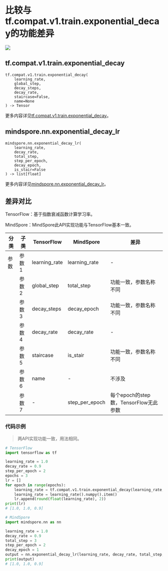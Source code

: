 # 比较与tf.compat.v1.train.exponential_decay的功能差异

<a href="https://gitee.com/mindspore/docs/blob/master/docs/mindspore/source_zh_cn/note/api_mapping/tensorflow_diff/exponential_decay_lr.md" target="_blank"><img src="https://mindspore-website.obs.cn-north-4.myhuaweicloud.com/website-images/master/resource/_static/logo_source.png"></a>

## tf.compat.v1.train.exponential_decay

```text
tf.compat.v1.train.exponential_decay(
    learning_rate,
    global_step,
    decay_steps,
    decay_rate,
    staircase=False,
    name=None
) -> Tensor
```

更多内容详见[tf.compat.v1.train.exponential_decay](https://www.tensorflow.org/versions/r2.6/api_docs/python/tf/compat/v1/train/exponential_decay)。

## mindspore.nn.exponential_decay_lr

```text
mindspore.nn.exponential_decay_lr(
    learning_rate,
    decay_rate,
    total_step,
    step_per_epoch,
    decay_epoch,
    is_stair=False
) -> list[float]
```

更多内容详见[mindspore.nn.exponential_decay_lr](https://www.mindspore.cn/docs/zh-CN/master/api_python/nn/mindspore.nn.exponential_decay_lr.html)。

## 差异对比

TensorFlow：基于指数衰减函数计算学习率。

MindSpore：MindSpore此API实现功能与TensorFlow基本一致。

| 分类 | 子类  | TensorFlow    | MindSpore      | 差异                   |
| ---- | ----- | ------------- | -------------- | ---------------------- |
| 参数 | 参数1 | learning_rate | learning_rate  | -                      |
|      | 参数2 | global_step   | total_step     | 功能一致，参数名称不同 |
|      | 参数3 | decay_steps   | decay_epoch    | 功能一致，参数名称不同 |
|      | 参数4 | decay_rate    | decay_rate     | -                      |
|      | 参数5 | staircase     | is_stair       | 功能一致，参数名称不同 |
|      | 参数6 |     name          | -| 不涉及    |
|      | 参数7 |     -          | step_per_epoch | 每个epoch的step数，TensorFlow无此参数    |

### 代码示例

> 两API实现功能一致，用法相同。

```python
# TensorFlow
import tensorflow as tf

learning_rate = 1.0
decay_rate = 0.9
step_per_epoch = 2
epochs = 3
lr = []
for epoch in range(epochs):
    learning_rate = tf.compat.v1.train.exponential_decay(learning_rate, epoch, step_per_epoch, decay_rate, staircase=True)
    learning_rate = learning_rate().numpy().item()
    lr.append(round(float(learning_rate), 2))
print(lr)
# [1.0, 1.0, 0.9]

# MindSpore
import mindspore.nn as nn

learning_rate = 1.0
decay_rate = 0.9
total_step = 3
step_per_epoch = 2
decay_epoch = 1
output = nn.exponential_decay_lr(learning_rate, decay_rate, total_step, step_per_epoch, decay_epoch)
print(output)
# [1.0, 1.0, 0.9]
```

